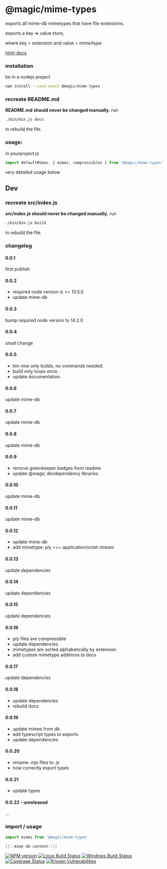 <!--

This file gets generated via 'bin/README-template.md'
do not change README.md, change the template instead!

-->

# @magic/mime-types

exports all mime-db mimetypes that have file extensions.

exports a key => value store,

where key = extension and value = mime/type

[html-docs](https://magic.github.io/mime-types)

### installation

be in a nodejs project

```bash
npm install --save-exact @magic/mime-types
```

### recreate README.md

**README.md should never be changed manually.**
run

```bash
./bin/bin.js docs
```

to rebuild the file.

### usage:

in yourproject.js

```javascript
import defaultMimes, { mimes, compressibles } from '@magic/mime-types'
```

very detailed usage below

## Dev

### recreate src/index.js

**src/index.js should never be changed manually.**
run

```bash
./bin/bin.js build
```

to rebuild the file.

### changelog

#### 0.0.1

first publish

#### 0.0.2

- required node version is >= 13.5.0
- update mime-db

#### 0.0.3

bump required node version to 14.2.0

#### 0.0.4

small change

#### 0.0.5

- bin now only builds, no commands needed.
- build only loops once.
- update documentation.

#### 0.0.6

update mime-db

#### 0.0.7

update mime-db

#### 0.0.8

update mime-db

#### 0.0.9

- remove greenkeeper badges from readme
- update @magic devdependency libraries

#### 0.0.10

update mime-db

#### 0.0.11

update mime-db

#### 0.0.12

- update mime-db
- add mimetype: ply === application/octet-stream

#### 0.0.13

update dependencies

#### 0.0.14

update dependencies

#### 0.0.15

update dependencies

#### 0.0.16

- ply files are compressible
- update dependencies
- mimetypes are sorted alphabetically by extension
- add custom mimetype additions to docs

#### 0.0.17

update dependencies

#### 0.0.18

- update dependencies
- rebuild docs

#### 0.0.19

- update mimes from db
- add typescript types to exports
- update dependencies

#### 0.0.20

- rename .mjs files to .js
- now correctly export types

#### 0.0.21

- update types

#### 0.0.22 - unreleased

...

### import / usage

```javascript
import mimes from '@magic/mime-types'

||::mime-db-content::||
```

[![NPM version][npm-image]][npm-url]
[![Linux Build Status][travis-image]][travis-url]
[![Windows Build Status][appveyor-image]][appveyor-url]
[![Coverage Status][coveralls-image]][coveralls-url]
[![Known Vulnerabilities][snyk-image]][snyk-url]

[npm-image]: https://img.shields.io/npm/v/@magic/mime-types.svg
[npm-url]: https://www.npmjs.com/package/@magic/mime-types
[travis-image]: https://img.shields.io/travis/com/magic/mime-types.svg?branch=master
[travis-url]: https://travis-ci.com/magic/mime-types
[appveyor-image]: https://img.shields.io/appveyor/ci/magic/mime-types/master.svg
[appveyor-url]: https://ci.appveyor.com/project/magic/mime-types/branch/master
[coveralls-image]: https://coveralls.io/repos/github/magic/mime-types/badge.svg
[coveralls-url]: https://coveralls.io/github/magic/mime-types
[snyk-image]: https://snyk.io/test/github/magic/mime-types/badge.svg
[snyk-url]: https://snyk.io/test/github/magic/mime-types
